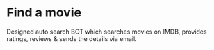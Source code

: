 # Find a movie
Designed auto search BOT which searches movies on IMDB, provides ratings, reviews & sends the details via email.
